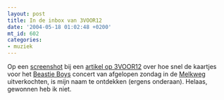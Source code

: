 ```yaml
---
layout: post
title: In de inbox van 3VOOR12
date: '2004-05-18 01:02:48 +0200'
mt_id: 602
categories:
- muziek
---
```

Op een <a href="http://images.vpro.nl/img.db?17612973">screenshot</a> bij een <a href="http://3voor12.vpro.nl/17613018">artikel op 3VOOR12</a> over hoe snel de kaartjes voor het <a href="http://www.beastieboys.com/">Beastie Boys</a> concert van afgelopen zondag in de <a href="http://www.melkweg.nl/">Melkweg</a> uitverkochten, is mijn naam te ontdekken (ergens onderaan). Helaas, gewonnen heb ik niet.
